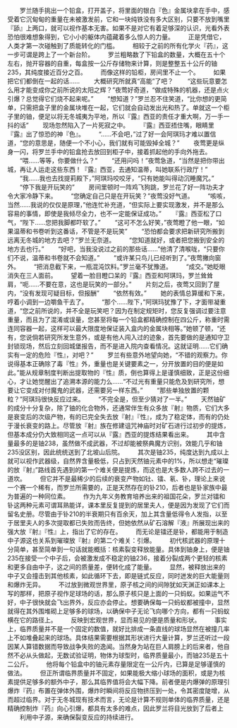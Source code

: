 　　罗兰随手挑出一个铅盒，打开盖子，将里面的银白『色』金属块拿在手中，感受着它沉甸甸的重量在未被激发前，它和一块纯铁没有多大区别，只要不放到嘴里『舔』上两口，就可以视作基本无害。如果不是对它有着足够深的认识，光看外表恐怕很难想象得到，它小小的躯体内蕴藏着多么惊人的力量。
　　正是凭借它，人类才第一次碰触到了质能转化的门槛。
　　相较于之前的所有化学火『药』，这一步可谓是跨上了一个新台阶。
　　罗兰粗略数了下铅盒的数量，大概在五十个左右，抛开容器的自重，每盒按一公斤存储物来计算，则是整整五十公斤的铀235，其纯度接近百分之百。
　　而像这样的铅柜，房间里不止一个。
　　如果把它们都倒在一起的话……
　　大概研究所就真“高能”了吧？
　　“这些玩意要怎么用才能变成你之前所说的太阳之辉？”夜莺好奇道，“做成特殊的机器，还是点火引爆？总觉得它们烧不起来呢。”
　　“想知道？”罗兰忍不住笑道，“比你想的更简单，只需把盒子里的金属块堆在一起，它们就会自动发出光和热了。单就这一个柜子里的铀，便足以将无冬城夷为平地，所以『露』西亚的责任才重大啊，万一手一抖的话”
　　现场忽然陷入了一片死寂之中。
　　『露』西亚捂住嘴，眼睛里『露』出了惊恐的神『色』。
　　“……不会吧，”过了好一会阿琪玛才难以置信道，“您的意思是，随便一个不小心，我们就有可能毁掉全城？”
　　夜莺更是纵身一闪，将罗兰手中的铅盒抢去放回到柜子中，接着抓起他的手向外拖去。
　　“喂……等等，你要做什么？”
　　“还用问吗！”夜莺急道，“当然是把你带出城，再让人运走这些东西！『露』西亚，去通知温蒂，叫她联系行政厅！”
　　“我……我也去找提莉殿下，”阿琪玛咬咬牙，“只有她能叫得动沉睡魔咒。”
　　“停下我是开玩笑的”
　　房间里顿时一阵鸡飞狗跳，罗兰花了好一阵功夫才令大家冷静下来。
　　“您确定自己只是在开玩笑？”夜莺没好气道。
　　“咳咳，当然……我说的仅仅是原理，”他连忙补充道，“但实际上要实现激发，并不是那么容易的事情，即使是我倾尽全力，也不一定能保证成功。”
　　『露』西亚松了口气，“陛下……您把我脚都吓软了。”
　　“这可不怎么好笑，”夜莺瞪了他一眼，“如果温蒂和书卷听到这番话，不管是不是玩笑”
　　“恐怕都会要求把新研究所搬到远离无冬城的地方去吧？”罗兰无奈道。
　　“您知道就好，或者把您搬到安全的地方去也行。”
　　“好吧，当我没说过之前的那些话……”他清了清喉咙，“只要你们不说，温蒂和书卷就不会知道。”
　　“或许某只鸟儿已经听到了。”夜莺撇向窗外。
　　“把消息截下来，一瓶混沌饮料。”罗兰毫不犹豫道。
　　“成交。”她眨眼消失在三人面前。
　　望着一脸目瞪口呆的『露』西亚和阿琪玛，罗兰耸耸肩，“呃……不要在意，这也是玩笑的一部分。”
　　片刻之后，夜莺又回到了屋内，“没有发现可疑目标，但报酬”
　　“依然有效。”
　　她的表情总算缓和下来，哼着小调到一边嚼鱼干去了。
　　“那个……陛下，”阿琪玛犹豫了下，才面带凝重道，“您之前所说的，并不全是玩笑吧？因为在制定规矩时，您反复强调过要注意重量，而且为了混淆或误量，您甚至将每一个铅盒都精确控制在四公斤，称重时需连同容器一起，这样可以最大限度地保证装入盒内的金属块相等。”她顿了顿，“还有，您说倘若研究所发生意外，或是有他人闯入过的迹象，首先要做的是通知守卫封锁现场，然后立刻回城堡报告，而不是进入院内查看情况。这就证明……它们确实有一定的危险『性』，对吧？”
　　罗兰有些意外地望向她，“不错的观察力。你说得基本正确除了毒『性』外，重量也是关键要素之一，分开放置的目的便是如此。”能从规章制度判断出提取物的『性』质，倒也算得上是谨慎细致，正是这份细心，才让她觉醒出了追溯本源的能力么……“不过光有重量只能危及到研究所，想要让它变成对付魔鬼的武器，还需要另一样东西。”
　　“那些单独放置的颗粒？”阿琪玛很快反应过来。
　　“不完全是，但至少猜对了一半。”
　　天然铀矿的成分十分复杂，除了铀的化合物外，还通常伴生有众多放『射』物质，它们大多是衰变后的次级产物，有的已完全失去放『射』『性』，成为了稳定体，而有的仍处于漫长衰变的路上。尽管放『射』族在修建诅咒神庙时对矿石进行过初步的提炼，但基本成分仍大致相同这一点可以从『露』西亚的提炼结果看出来。
　　其中含量最多的是铀238，虽然做不成武器，不过却能被祭典魔方识别，效能几乎和铀235没区别，因此统统送到了北坡山后院。
　　其次是铀235，纯度达到九成以上就可以视作武器级，自然界含量极低，只占到天然铀元素中的1%，所以想走“璀璨的放『射』”路线首先遇到的第一个难关便是提炼，而这也是大多数人跨不过去的一道坎。
　　但它并不是最稀少的后续的衰变产物如钍、镭、氡、钋，理论上来说一个赛一个稀有，而罗兰所需要的，正是天然存在的钋210，后者也是钋家族中最为普遍的一种同位素。
　　作为九年义务教育培养出来的祖国花朵，罗兰对镭和钋这两种元素可谓耳熟能详，课本里反复提到的居里夫人，便是因为发现了它们而留名史册。尽管由于钋210的半衰期只有百余天，加上其含量低得令人发指，以至于居里夫人的多次提取都已失败而告终，但她依然从矿石溶解『液』所展现出来的强大放『射』『性』上，指出了它的存在。
　　而无论是镭还是钋，都能用于制造中子源这也关系到璀璨放『射』的第二个难关：引爆。
　　初代核武器的原理十分简单，甚至简单到一句话就能概括：核素裂变释放能量。具体到铀身上，便是铀235在接受一个中子后，会被激发成不稳定的铀236，接着分裂成两个更轻的核素和更多自由中子，这之间的质量差，便转化成了能量。
　　显然，被释放出来的中子又会撞击到其他核素，如此循环下去，即是链式反应，同时迸发的巨大能量则和爆炸无异。
　　不过放到微观世界里，原子核之间的间隙犹如天渊正如课本上写的那样，把原子视作足球场的话，那么原子核只是上面的一只蚂蚁。如果运气不好，中子很快就会飞出界外，反应亦会停止。想要确保每一只蚂蚁都被撞中，显然就得在其外围堆砌上足够多的球场，以确保中子无论飞向哪个方向，都有一只蚂蚁横在它的路径上。
　　反映到宏观世界，显而易见的便是质量和形状。
　　事实上，临界质量并不是一个固定的数值，就好比排成一条直线的球场显然在被撞几率上不如堆叠起来的球场。具体结果需要根据其形状进行大量计算，罗兰还听过一段因某人算错数据而导致战争失败的逸闻。当然身为站在巨人肩膀上的后来者，他自然不必从头做起，无数试验证明，物体为球型时，临界质量最小，而铀235是五十二公斤。
　　他将每个铅盒中的铀元素存量限定在一公斤内，已算是足够谨慎的做法。
　　但正所谓临界质量并不固定，如果能极大缩小球场的面积，或是为核素提供足够多的额外中子，那么其临界值将会大幅下降。前者便是内爆弹的原理引爆炸『药』布置在弹体外围，爆炸时瞬间将反应物挤压到一处，令其密度陡增，从而超过临界。对于无冬城现有技术而言，无论是计算不规则单体的临界质量，还是精确控制炸『药』向心引爆，都具有太多的难点，因此罗兰将目光放到了后者上
　　利用中子源，来确保裂变反应的持续进行。